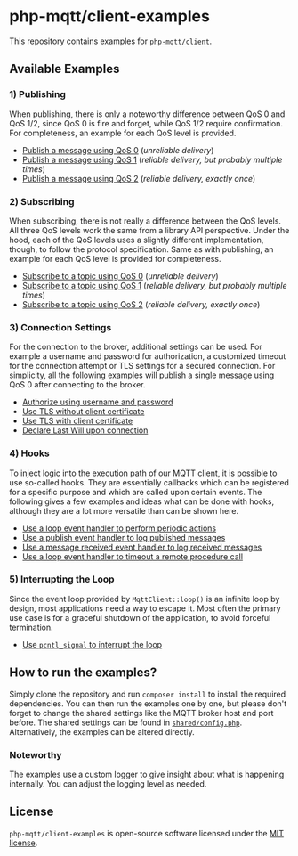 # php-mqtt/client-examples

This repository contains examples for [`php-mqtt/client`](https://github.com/php-mqtt/client).

## Available Examples

### 1) Publishing

When publishing, there is only a noteworthy difference between QoS 0 and QoS 1/2, since QoS 0 is fire and forget,
while QoS 1/2 require confirmation. For completeness, an example for each QoS level is provided.

- [Publish a message using QoS 0](01_publishing/01_publish_with_qos_0.php) (_unreliable delivery_)
- [Publish a message using QoS 1](01_publishing/02_publish_with_qos_1.php) (_reliable delivery, but probably multiple times_)
- [Publish a message using QoS 2](01_publishing/03_publish_with_qos_2.php) (_reliable delivery, exactly once_)

### 2) Subscribing

When subscribing, there is not really a difference between the QoS levels. All three QoS levels work the same from a library API perspective.
Under the hood, each of the QoS levels uses a slightly different implementation, though, to follow the protocol specification.
Same as with publishing, an example for each QoS level is provided for completeness.

- [Subscribe to a topic using QoS 0](02_subscribing/01_subscribe_with_qos_0.php) (_unreliable delivery_)
- [Subscribe to a topic using QoS 1](02_subscribing/02_subscribe_with_qos_1.php) (_reliable delivery, but probably multiple times_)
- [Subscribe to a topic using QoS 2](02_subscribing/03_subscribe_with_qos_2.php) (_reliable delivery, exactly once_)

### 3) Connection Settings

For the connection to the broker, additional settings can be used. For example a username and password for authorization,
a customized timeout for the connection attempt or TLS settings for a secured connection.
For simplicity, all the following examples will publish a single message using QoS 0 after connecting to the broker.

- [Authorize using username and password](03_connection_settings/01_authorize_with_username_and_password.php)
- [Use TLS without client certificate](03_connection_settings/02_use_tls_without_client_certificate.php)
- [Use TLS with client certificate](03_connection_settings/03_use_tls_with_client_certificate.php)
- [Declare Last Will upon connection](03_connection_settings/04_declare_last_will_upon_connection.php)

### 4) Hooks

To inject logic into the execution path of our MQTT client, it is possible to use so-called hooks.
They are essentially callbacks which can be registered for a specific purpose and which are called upon certain events.
The following gives a few examples and ideas what can be done with hooks, although they are a lot more versatile than can be shown here.

- [Use a loop event handler to perform periodic actions](04_hooks/01_use_a_loop_event_handler_to_perform_periodic_actions.php)
- [Use a publish event handler to log published messages](04_hooks/02_use_a_publish_event_handler_to_log_published_messages.php)
- [Use a message received event handler to log received messages](04_hooks/03_use_a_message_received_event_handler_to_log_received_messages.php)
- [Use a loop event handler to timeout a remote procedure call](04_hooks/04_use_a_loop_event_handler_to_timeout_a_remote_procedure_call.php)

### 5) Interrupting the Loop

Since the event loop provided by `MqttClient::loop()` is an infinite loop by design, most applications need a way to escape it.
Most often the primary use case is for a graceful shutdown of the application, to avoid forceful termination.

- [Use `pcntl_signal` to interrupt the loop](05_interuppting_the_loop/01_use_pcntl_signal_to_interrupt_the_loop.php)

## How to run the examples?

Simply clone the repository and run `composer install` to install the required dependencies.
You can then run the examples one by one, but please don't forget to change the shared settings like the MQTT broker host and port before.
The shared settings can be found in [`shared/config.php`](shared/config.php). Alternatively, the examples can be altered directly.

### Noteworthy

The examples use a custom logger to give insight about what is happening internally. You can adjust the logging level as needed.

## License

`php-mqtt/client-examples` is open-source software licensed under the [MIT license](LICENSE.md).
